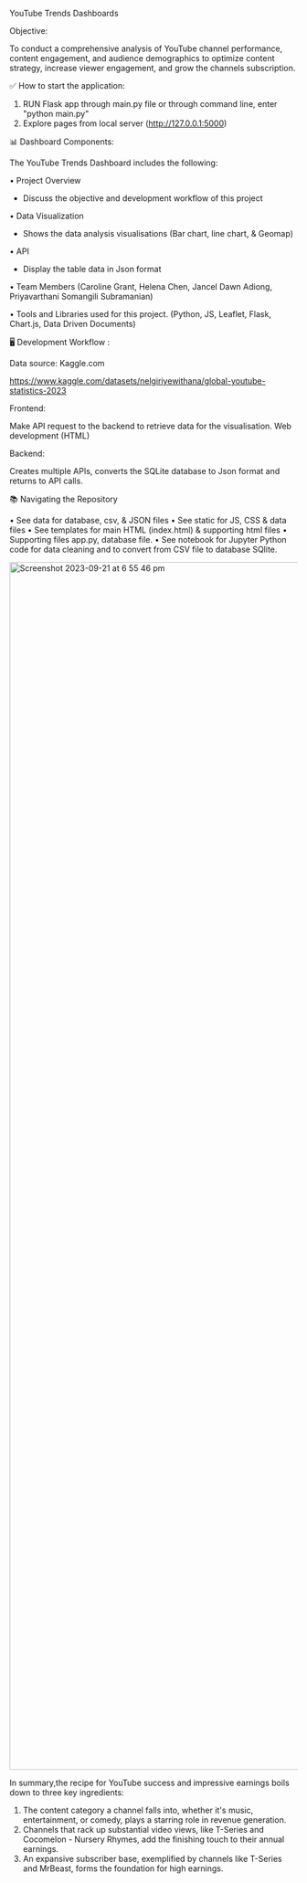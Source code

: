 YouTube Trends Dashboards

Objective: 

To conduct a comprehensive analysis of YouTube channel performance, content engagement, and audience demographics to optimize content strategy, increase viewer engagement, and grow the channels subscription.

✅ How to start the application:

1.	RUN Flask app through main.py file or through command line, enter "python main.py"
2.	Explore pages from local server (http://127.0.0.1:5000)

📊 Dashboard Components:

The YouTube Trends Dashboard includes the following:

•	Project Overview

- Discuss the objective and development workflow of this project

•	Data Visualization

- Shows the data analysis visualisations (Bar chart, line chart, & Geomap)

•	API 

- Display the  table data in Json format

•	Team Members 
    (Caroline Grant, Helena Chen, Jancel Dawn Adiong, Priyavarthani Somangili Subramanian)

•	Tools and Libraries used for this project.
    (Python, JS, Leaflet, Flask, Chart.js, Data Driven Documents)

🖥️ Development Workflow :

Data source: Kaggle.com 

https://www.kaggle.com/datasets/nelgiriyewithana/global-youtube-statistics-2023

Frontend: 

Make API request to the backend to retrieve data for the visualisation. Web development (HTML)

Backend: 

Creates multiple APIs, converts the SQLite database to Json format and returns to API calls. 


📚 Navigating the Repository

•	See data for database, csv, & JSON files
•	See static for JS, CSS &  data files
•	See templates for main HTML (index.html) & supporting html files
•	Supporting files app.py, database file.
•	See notebook for Jupyter Python code for data cleaning and to convert from CSV file to database SQlite.  

<img width="2115" alt="Screenshot 2023-09-21 at 6 55 46 pm" src="https://github.com/SS-Priya/YouTube-Trends-Dashboard/assets/134599676/e1f2640d-9b31-411a-82e2-220eb0e2015f">

In summary,the recipe for YouTube success and impressive earnings boils down to three key ingredients:
1.	The content category a channel falls into, whether it's music, entertainment, or comedy, plays a starring role in revenue generation.
2.	Channels that rack up substantial video views, like T-Series and Cocomelon - Nursery Rhymes, add the finishing touch to their annual earnings.
3.	An expansive subscriber base, exemplified by channels like T-Series and MrBeast, forms the foundation for high earnings.


